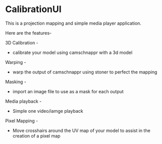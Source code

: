 # CalibrationUI
This is a projection mapping and simple media player application. 

Here are the features- 

3D Calibration - 
  - calibrate your model using camschnappr with a 3d model
  
Warping - 
  - warp the output of camschnappr using stoner to perfect the mapping

Masking - 
  - import an image file to use as a mask for each output
  
Media playback - 
  - Simple one video/iamge playback
  
Pixel Mapping - 
  - Move crosshairs around the UV map of your model to assist in the creation of a pixel map
